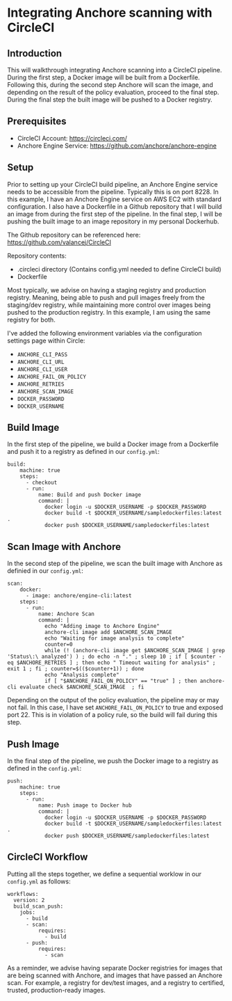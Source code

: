 # Integrating Anchore scanning with CircleCI

## Introduction

This will walkthrough integrating Anchore scanning into a CircleCI pipeline. During the first step, a Docker image will be built from a Dockerfile. Following this, during the second step Anchore will scan the image, and depending on the result of the policy evaluation, proceed to the final step. During the final step the built image will be pushed to a Docker registry.

## Prerequisites

- CircleCI Account: https://circleci.com/
- Anchore Engine Service: https://github.com/anchore/anchore-engine

## Setup

Prior to setting up your CircleCI build pipeline, an Anchore Engine service needs to be accessible from the pipeline. Typically this is on port 8228. In this example, I have an Anchore Engine service on AWS EC2 with standard configuration. I also have a Dockerfile in a Github repository that I will build an image from during the first step of the pipeline. In the final step, I will be pushing the built image to an image repository in my personal Dockerhub.

The Github repository can be referenced here: https://github.com/valancej/CircleCI

Repository contents:

- .circleci directory (Contains config.yml needed to define CircleCI build)
- Dockerfile

Most typically, we advise on having a staging registry and production registry. Meaning, being able to push and pull images freely from the staging/dev registry, while maintaining more control over images being pushed to the production registry. In this example, I am using the same registry for both.

I've added the following environment variables via the configuration settings page within Circle:

- `ANCHORE_CLI_PASS`
- `ANCHORE_CLI_URL`
- `ANCHORE_CLI_USER`
- `ANCHORE_FAIL_ON_POLICY`
- `ANCHORE_RETRIES`
- `ANCHORE_SCAN_IMAGE`
- `DOCKER_PASSWORD`
- `DOCKER_USERNAME`

## Build Image

In the first step of the pipeline, we build a Docker image from a Dockerfile and push it to a registry as defined in our `config.yml`:

```
build:
    machine: true
    steps:
      - checkout
      - run:
          name: Build and push Docker image
          command: |
            docker login -u $DOCKER_USERNAME -p $DOCKER_PASSWORD
            docker build -t $DOCKER_USERNAME/sampledockerfiles:latest .
            docker push $DOCKER_USERNAME/sampledockerfiles:latest
```

## Scan Image with Anchore

In the second step of the pipeline, we scan the built image with Anchore as definied in our `config.yml`:

```
scan:
    docker:
      - image: anchore/engine-cli:latest
    steps:
      - run:
          name: Anchore Scan
          command: |
            echo "Adding image to Anchore Engine"
            anchore-cli image add $ANCHORE_SCAN_IMAGE
            echo "Waiting for image analysis to complete"
            counter=0
            while (! (anchore-cli image get $ANCHORE_SCAN_IMAGE | grep 'Status\:\ analyzed') ) ; do echo -n "." ; sleep 10 ; if [ $counter -eq $ANCHORE_RETRIES ] ; then echo " Timeout waiting for analysis" ; exit 1 ; fi ; counter=$(($counter+1)) ; done
            echo "Analysis complete"
            if [ "$ANCHORE_FAIL_ON_POLICY" == "true" ] ; then anchore-cli evaluate check $ANCHORE_SCAN_IMAGE  ; fi
```

Depending on the output of the policy evaluation, the pipeline may or may not fail. In this case, I have set `ANCHORE_FAIL_ON_POLICY` to true and exposed port 22. This is in violation of a policy rule, so the build will fail during this step.

## Push Image

In the final step of the pipeline, we push the Docker image to a registry as defined in the `config.yml`:

```
push:
    machine: true
    steps:
      - run:
          name: Push image to Docker hub
          command: |
            docker login -u $DOCKER_USERNAME -p $DOCKER_PASSWORD
            docker build -t $DOCKER_USERNAME/sampledockerfiles:latest .
            docker push $DOCKER_USERNAME/sampledockerfiles:latest
```


## CircleCI Workflow

Putting all the steps together, we define a sequential worklow in our `config.yml` as follows:

```
workflows:
  version: 2
  build_scan_push:
    jobs:
      - build
      - scan:
          requires:
            - build
      - push:
          requires:
            - scan
```

As a reminder, we advise having separate Docker registries for images that are being scanned with Anchore, and images that have passed an Anchore scan. For example, a registry for dev/test images, and a registry to certified, trusted, production-ready images. 